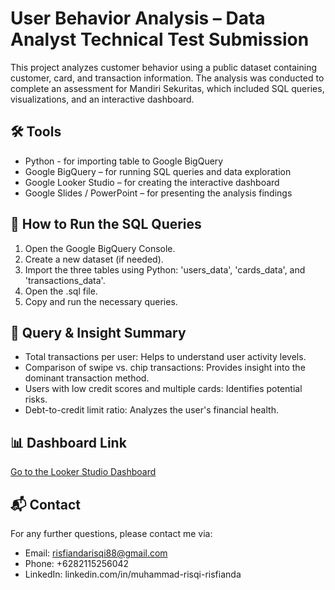 # User Behavior Analysis – Data Analyst Technical Test Submission
This project analyzes customer behavior using a public dataset containing customer, card, and transaction information. The analysis was conducted to complete an assessment for Mandiri Sekuritas, which included SQL queries, visualizations, and an interactive dashboard.

## 🛠️ Tools
- Python - for importing table to Google BigQuery
- Google BigQuery – for running SQL queries and data exploration
- Google Looker Studio – for creating the interactive dashboard
- Google Slides / PowerPoint – for presenting the analysis findings

## 🚀 How to Run the SQL Queries
1. Open the Google BigQuery Console.
2. Create a new dataset (if needed).
3. Import the three tables using Python: 'users_data', 'cards_data', and 'transactions_data'.
4. Open the .sql file.
5. Copy and run the necessary queries.

## 🎯 Query & Insight Summary
- Total transactions per user: Helps to understand user activity levels.
- Comparison of swipe vs. chip transactions: Provides insight into the dominant transaction method.
- Users with low credit scores and multiple cards: Identifies potential risks.
- Debt-to-credit limit ratio: Analyzes the user's financial health.

## 📊 Dashboard Link
[Go to the Looker Studio Dashboard](https://lookerstudio.google.com/xyz)

## 📬 Contact
For any further questions, please contact me via:
- Email: risfiandarisqi88@gmail.com
- Phone: +6282115256042 
- LinkedIn: linkedin.com/in/muhammad-risqi-risfianda
